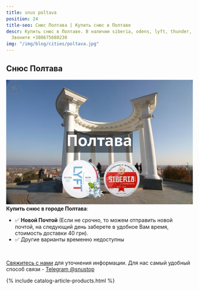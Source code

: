 ```yaml
---
title: snus poltava
position: 24
title-seo: Снюс Полтава | Купить снюс в Полтаве
descr: Купить снюс в Полтаве. В наличии siberia, odens, lyft, thunder, general и другие.
  Звоните +380675680230
img: "/img/blog/cities/poltava.jpg"
---
```


<section class="mb-4">
	<h1>Снюс Полтава</h1>
	<div class="row">
		<div class="col-md-7">
			<img class="img-fluid" src="/img/blog/cities/poltava.jpg" alt="Снюс в Полтаве">
		</div>
		<div class="col-md-5">
			<strong>Купить снюс в городе Полтава</strong>:
			<ul>
				<li>✅ <b>Новой Почтой</b> (Если не срочно, то можем отправить новой почтой, на следующий день заберете в удобное Вам время, стоимость доставки 40 грн).</li>
				<li>✅ Другие варианты временно недоступны</li>
			</ul><br>
			<p><a href="#contactModal" data-toggle="modal" data-target="#contactModal">Свяжитесь с нами</a> для уточнения информации. Для нас самый удобный способ связи - <a href="//t.me/snustop" target="_blank" title="Telegram"><i class="icon-telegram"></i>Telegram @snustop</a></p>
		</div>
	</div>
</section>

{% include catalog-article-products.html %}
